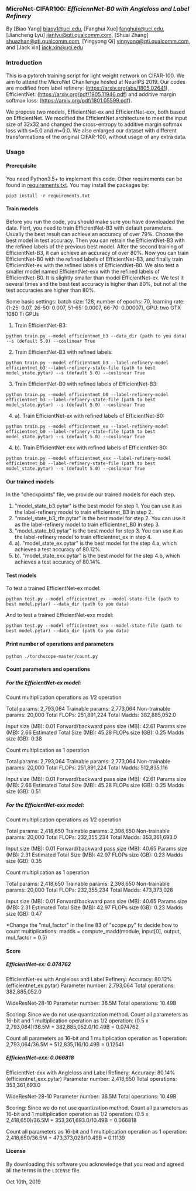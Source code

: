 ### MicroNet-CIFAR100: *EfficiennNet-B0 with Angleloss and Label Refinery*
By [Biao Yang] biaoy1@uci.edu,
[Fanghui Xue] fanghuix@uci.edu,
[Jiancheng Lyu] jianlyu@qti.qualcomm.com,
[Shuai Zhang] shuazhan@qti.qualcomm.com,
[Yingyong Qi] yingyong@qti.qualcomm.com,
and [Jack xin] jack.xin@uci.edu


### Introduction
This is a pytorch training script for light weight network on
CIFAR-100. We aim to attend the MicroNet Chanllenge hosted at NeurIPS 2019. Our codes are modified from label refinery:
(https://arxiv.org/abs/1805.02641), EfficientNet: (https://arxiv.org/pdf/1905.11946.pdf) and additive margin softmax loss: (https://arxiv.org/pdf/1801.05599.pdf).

We propose two models, EfficientNet-ex and EfficientNet-exx, both based on EfficientNet. We modified the EfficientNet architecture to meet the input size of 32x32 and changed the cross-entropy to additive margin softmax loss with s=5.0 and m=0.0.
We also enlarged our dataset with different transformations of the original CIFAR-100, without usage of any extra data.


### Usage
#### Prerequisite
You need Python3.5+ to implement this code. Other requirements can be found in [requirements.txt](requirements.txt).
You may install the packages by:
```
pip3 install -r requirements.txt
```

#### Train models
Before you run the code, you should make sure you have downloaded the data. 
Fisrt, you need to train EfficientNet-B3 with default parameters. Usually the best result can achieve an accuracy of over 79%. Choose the best model in test accuracy.
Then you can retrain the EfficientNet-B3 with the refined labels of the previous best model. After the second training of EfficientNet-B3, it can achieve 
an accuracy of over 80%. Now you can train EfficientNet-B0 with the refined labels of EfficientNet-B3, and finally train EfficientNet-ex with the refined labels of EfficientNet-B0. 
We also test a smaller model named EfficientNet-exx with the refined labels of EfficientNet-B0. It is slightly smaller than model EfficientNet-ex. We test it several times and the best
test accuracy is higher than 80%, but not all the test accuracies are higher than 80%.

Some basic settings: 
batch size: 128, number of epochs: 70, learning rate: (1-25: 0.07, 26-50: 0.007, 51-65: 0.0007, 66-70: 0.00007), GPU: two GTX 1080 Ti GPUs

1. Train EfficientNet-B3:
```
python train.py --model efficientnet_b3 --data_dir (path to you data) --s (default 5.0) --coslinear True
```
2. Train EfficientNet-B3 with refined labels:
```
python train.py --model efficientnet_b3 --label-refinery-model efficientnet_b3 --label-refinery-state-file (path to best model_state.pytar) --s (default 5.0) --coslinear True
```
3. Train EfficientNet-B0 with refined labels of EfficientNet-B3:
```
python train.py --model efficientnet_b0 --label-refinery-model efficientnet_b3 --label-refinery-state-file (path to best model_state.pytar) --s (default 5.0) --coslinear True
```
4. a). Train EfficientNet-ex with refined labels of EfficientNet-B0:
```
python train.py --model efficientnet_ex --label-refinery-model efficientnet_b0 --label-refinery-state-file (path to best model_state.pytar) --s (default 5.0) --coslinear True
```
4. b). Train EfficientNet-exx with refined labels of EfficientNet-B0:
```
python train.py --model efficientnet_exx --label-refinery-model efficientnet_b0 --label-refinery-state-file (path to best model_state.pytar) --s (default 5.0) --coslinear True
```

#### Our trained models
In the "checkpoints" file, we provide our trained models for each step. 
1. "model_state_b3.pytar" is the best model for step 1. You can use it as the label-refinery model to train efficientnet_B3 in step 2. 
2. "model_state_b3_rfn.pytar" is the best model for step 2. You can use it as the label-refinery model to train efficientnet_B0 in step 3. 
3. "model_state_b0.pytar" is the best model for step 3. You can use it as the label-refinery model to train efficientnet_ex in step 4. 
4. a). "model_state_ex.pytar" is the best model for the step 4.a, which achieves a test accuracy of 80.12%. 
4. b). "model_state_exx.pytar" is the best model for the step 4.b, which achieves a test accuracy of 80.14%. 


#### Test models
To test a trained EfficientNet-ex model:
```
python test.py --model efficientnet_ex --model-state-file (path to best model.pytar) --data_dir (path to you data)
```
And to test a trained EfficientNet-exx model:
```
python test.py --model efficientnet_exx --model-state-file (path to best model.pytar) --data_dir (path to you data)
```

#### Print number of operations and parameters
```
python ./torchscope-master/count.py
```

#### Count parameters and operations
##### For the EfficientNet-ex model:
Count multiplication operations as 1/2 operation

Total params: 2,793,064
Trainable params: 2,773,064
Non-trainable params: 20,000
Total FLOPs: 251,891,224
Total Madds: 382,885,052.0

Input size (MB): 0.01
Forward/backward pass size (MB): 42.61
Params size (MB): 2.66
Estimated Total Size (MB): 45.28
FLOPs size (GB): 0.25
Madds size (GB): 0.38

Count multiplication as 1 operation

Total params: 2,793,064
Trainable params: 2,773,064
Non-trainable params: 20,000
Total FLOPs: 251,891,224
Total Madds: 512,835,116

Input size (MB): 0.01
Forward/backward pass size (MB): 42.61
Params size (MB): 2.66
Estimated Total Size (MB): 45.28
FLOPs size (GB): 0.25
Madds size (GB): 0.51


##### For the EfficientNet-exx model:
Count multiplication operations as 1/2 operation

Total params: 2,418,650
Trainable params: 2,398,650
Non-trainable params: 20,000
Total FLOPs: 232,355,234
Total Madds: 353,361,693.0

Input size (MB): 0.01
Forward/backward pass size (MB): 40.65
Params size (MB): 2.31
Estimated Total Size (MB): 42.97
FLOPs size (GB): 0.23
Madds size (GB): 0.35

Count multiplication as 1 operation

Total params: 2,418,650
Trainable params: 2,398,650
Non-trainable params: 20,000
Total FLOPs: 232,355,234
Total Madds: 473,373,028

Input size (MB): 0.01
Forward/backward pass size (MB): 40.65
Params size (MB): 2.31
Estimated Total Size (MB): 42.97
FLOPs size (GB): 0.23
Madds size (GB): 0.47


*Change the "mul_factor" in the line 83 of "scope.py" to decide how to count multiplications:
madds = compute_madd(module, input[0], output, mul_factor = 0.5)


#### Score
##### EfficientNet-ex: 0.074762
EfficientNet-ex with Angleloss and Label Refinery:
Accuracy: 80.12% (efficientnet_ex.pytar)
Parameter number: 2,793,064
Total operations: 382,885,052.0

WideResNet-28-10
Parameter number: 36.5M
Total operations: 10.49B

Scoring:
Since we do not use quantization method.
Count all parameters as 16-bit and 1 multiplication operation as 1/2 operation:
(0.5 x 2,793,064)/36.5M + 382,885,052.0/10.49B = 0.074762

Count all parameters as 16-bit and 1 multiplication operation as 1 operation:
2,793,064/36.5M + 512,835,116/10.49B = 0.12541


##### EfficientNet-exx: 0.066818
EfficientNet-exx with Angleloss and Label Refinery:
Accuracy: 80.14% (efficientnet_exx.pytar)
Parameter number: 2,418,650
Total operations: 353,361,693.0

WideResNet-28-10
Parameter number: 36.5M
Total operations: 10.49B

Scoring:
Since we do not use quantization method.
Count all parameters as 16-bit and 1 multiplication operation as 1/2 operation:
(0.5 x 2,418,650)/36.5M + 353,361,693.0/10.49B = 0.066818

Count all parameters as 16-bit and 1 multiplication operation as 1 operation:
2,418,650/36.5M + 473,373,028/10.49B = 0.11139

#### License
By downloading this software you acknowledge that you read and agreed all the
terms in the `LICENSE` file.

Oct 10th, 2019
